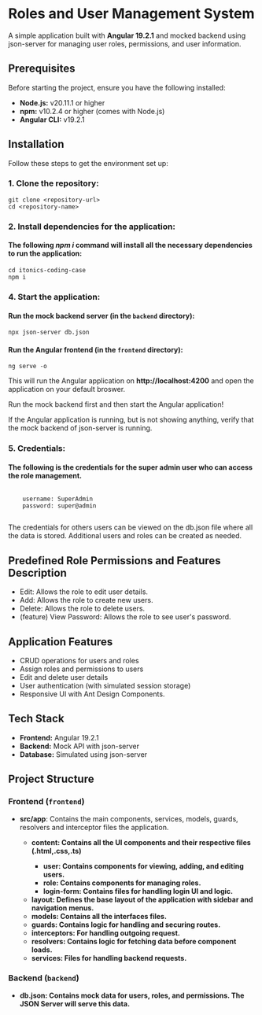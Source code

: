 <!DOCTYPE html>
<html lang="en">
<body>
  <h1>Roles and User Management System</h1>

  <p>A simple application built with <strong>Angular 19.2.1</strong> and mocked backend using json-server for managing user roles, permissions, and user information.</p>

<h2>Prerequisites</h2>
  <p>Before starting the project, ensure you have the following installed:</p>
  <ul>
    <li><strong>Node.js:</strong> v20.11.1 or higher</li>
    <li><strong>npm:</strong> v10.2.4 or higher (comes with Node.js)</li>
    <li><strong>Angular CLI:</strong> v19.2.1</li>
  </ul>

  <h2>Installation</h2>
  <p>Follow these steps to get the environment set up:</p>

  <h3>1. Clone the repository:</h3>
  <pre><code>git clone &lt;repository-url&gt;
cd &lt;repository-name&gt;</code></pre>

  <h3>2. Install dependencies for the application:</h3>
  <h4>The following <i> npm i</i> command will install all the necessary dependencies to run the application:</h4>
  <pre><code>cd itonics-coding-case
npm i</code></pre>

  <h3>4. Start the application:</h3>
  <h4>Run the mock backend server (in the <code>backend</code> directory):</h4>
  <pre><code>npx json-server db.json</code></pre>
  <h4>Run the Angular frontend (in the <code>frontend</code> directory):</h4>
  <pre><code>ng serve -o</code></pre>
  <p>This will run the Angular application on <strong>http://localhost:4200</strong> and open the application on your default broswer.</p>
  <p>Run the mock backend first and then start the Angular application!</p>
  <p>If the Angular application is running, but is not showing anything, verify that the mock backend of json-server is running.</p>

  <h3>5. Credentials: </h3>
  <h4> The following is the credentials for the super admin user who can access the role management. </h4>
  <pre><code>
    username: SuperAdmin
    password: super@admin
  </code></pre>
  <p>The credentials for others users can be viewed on the db.json file where all the data is stored. Additional users and roles can be created as needed.</p>
  <h2>Predefined Role Permissions and Features Description</h2>
  <ul>
    <li>Edit: Allows the role to edit user details.</li>
    <li>Add: Allows the role to create new users.</li>
    <li>Delete: Allows the role to delete users.</li>
    <li>(feature) View Password: Allows the role to see user's password.</li>
  </ul>
  
  <h2>Application Features</h2>
  <ul>
    <li>CRUD operations for users and roles</li>
    <li>Assign roles and permissions to users</li>
    <li>Edit and delete user details</li>
    <li>User authentication (with simulated session storage)</li>
    <li>Responsive UI with Ant Design Components.</li>
  </ul>

  <h2>Tech Stack</h2>
  <ul>
    <li><strong>Frontend:</strong> Angular 19.2.1</li>
    <li><strong>Backend:</strong> Mock API with json-server</li>
    <li><strong>Database:</strong> Simulated using json-server</li>
  </ul>

  <h2>Project Structure</h2>

  <h3>Frontend (<code>frontend</code>)</h3>
  <ul>
    <li><strong>src/app</strong>: Contains the main components, services, models, guards, resolvers and interceptor files the application.</li>
    <ul>
      <li><strong>content<strong>: Contains all the UI components and their respective files (.html,.css,.ts)</li>
      <ul>
        <li><strong>user:</strong> Contains components for viewing, adding, and editing users.</li>
        <li><strong>role:</strong> Contains components for managing roles.</li>
        <li><strong>login-form:</strong> Contains files for handling login UI and logic.</li>
      </ul>
        <li><strong>layout</strong>: Defines the base layout of the application with sidebar and navigation menus.</li>
        <li><strong>models</strong>: Contains all the interfaces files.</li>
        <li><strong>guards</strong>: Contains logic for handling and securing routes.</li>
        <li><strong>interceptors</strong>: For handling outgoing request.</li>
        <li><strong>resolvers</strong>: Contains logic for fetching data before component loads.</li>
        <li><strong>services</strong>: Files for handling backend requests.</li>
      </ul>
  </ul>

  <h3>Backend (<code>backend</code>)</h3>
  <ul>
    <li><strong>db.json:</strong> Contains mock data for users, roles, and permissions. The JSON Server will serve this data.</li>
  </ul>
</body>
</html>
